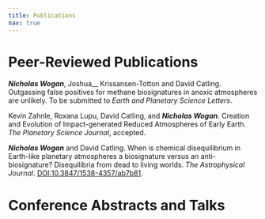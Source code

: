 ```yaml
---
title: Publications
nav: true
---
```


# Peer-Reviewed Publications

_**Nicholas Wogan**_, Joshua__ Krissansen-Totton and David Catling. Outgassing false positives for methane biosignatures in anoxic atmospheres are unlikely. To be submitted to *Earth and Planetary Science Letters*.

Kevin Zahnle, Roxana Lupu, David Catling, and _**Nicholas Wogan**_. Creation and Evolution of Impact-generated Reduced Atmospheres of Early Earth. *The Planetary Science Journal*, accepted.

_**Nicholas Wogan**_ and David Catling. When is chemical disequilibrium in Earth-like planetary atmospheres a biosignature versus an anti-biosignature? Disequilibria from dead to living worlds. *The Astrophysical Journal*. [DOI:10.3847/1538-4357/ab7b81](https://doi.org/10.3847/1538-4357/ab7b81).

# Conference Abstracts and Talks
